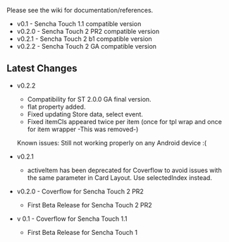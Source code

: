 Please see the wiki for documentation/references.

- v0.1   - Sencha Touch 1.1 compatible version
- v0.2.0 - Sencha Touch 2 PR2 compatible version
- v0.2.1 - Sencha Touch 2 b1 compatible version
- v0.2.2 - Sencha Touch 2 GA compatible version

Latest Changes
---
- v0.2.2
	* Compatibility for ST 2.0.0 GA final version.
    * flat property added.
    * Fixed updating Store data, select event.
    * Fixed itemCls appeared twice per item (once for tpl wrap and once for item wrapper -This was removed-) 
    

    Known issues:
    Still not working properly on any Android device :(

- v0.2.1
	* activeItem has been deprecated for Coverflow to avoid issues with the same parameter in Card Layout. Use selectedIndex instead.

- v0.2.0 - Coverflow for Sencha Touch 2 PR2 
	* First Beta Release for Sencha Touch 2 PR2

- v 0.1 - Coverflow for Sencha Touch 1.1
	* First Beta Release for Sencha Touch 1